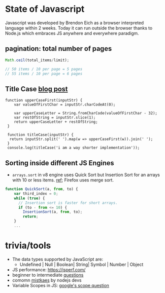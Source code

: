 
# State of Javascript


Javascript was developed by Brendon Eich as a browser interpreted language within 2 weeks.
Today it can run outside the browser thanks to Node.js which embraces JS anywhere and everywhere paradigm.


## pagination: total number of pages

```javascript
Math.ceil(total_items/limit);

// 50 items / 10 per page = 5 pages
// 55 items / 10 per page = 6 pages
```

## Title Case [blog post](https://betterprogramming.pub/common-javascript-algorithm-interview-questions-explained-68d8c4186270)
```
function upperCaseFirst(inputStr) {
    var valueOfFirstChar = inputStr.charCodeAt(0);

    var upperCaseLetter = String.fromCharCode(valueOfFirstChar - 32);
    var restOfString = inputStr.slice(1);
    return upperCaseLetter + restOfString;
 }

 function titleCase(inputStr) {
  return inputStr.split(' ').map(w => upperCaseFirst(w)).join(' ');
 }
 console.log(titleCase('i am a way shorter implementation'));
```


## Sorting inside different JS Engines
* `arrays.sort` in v8 engine uses Quick Sort but Insertion Sort for an arrays with 10 or less items. [ref](https://blog.shovonhasan.com/time-space-complexity-of-array-sort-in-v8/); Firefox uses merge sort.
```js
function QuickSort(a, from, to) {
    var third_index = 0;
    while (true) {
      // Insertion sort is faster for short arrays.
      if (to - from <= 10) {
        InsertionSort(a, from, to);
        return;
    } 
    ...
```


# trivia/tools
* The data types supported by JavaScript are:
  * Undefined | Null | Boolean| String| Symbol | Number | Object
* JS performance: <https://jsperf.com/>
* beginner to intermediate [questions](https://www.edureka.co/blog/interview-questions/javascript-interview-questions/)
* comomn [mistkaes](https://www.toptal.com/nodejs/top-10-common-nodejs-developer-mistakes) by nodejs devs
* Variable Scopes in JS: [google's scope question](https://medium.com/coderbyte/a-tricky-javascript-interview-question-asked-by-google-and-amazon-48d212890703)

